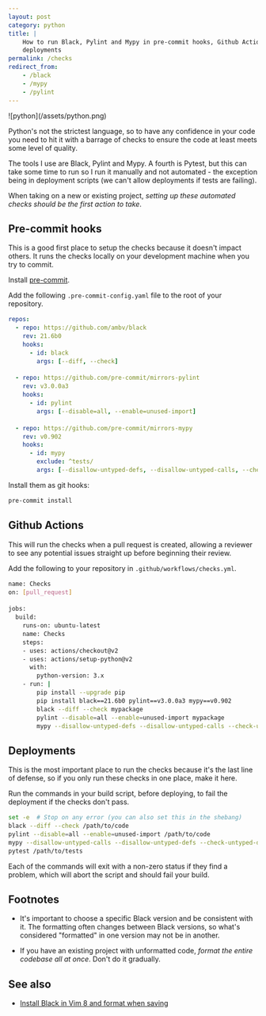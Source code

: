 ```yaml
---
layout: post
category: python
title: |
    How to run Black, Pylint and Mypy in pre-commit hooks, Github Actions and
    deployments
permalink: /checks
redirect_from:
    - /black
    - /mypy
    - /pylint
---
```

<div class="wide-logos" markdown="1">
![python](/assets/python.png)
</div>

Python's not the strictest language, so to have any confidence in your code you
need to hit it with a barrage of checks to ensure the code at least meets some
level of quality.

The tools I use are Black, Pylint and Mypy. A fourth is Pytest, but this can take some time to run so I run it manually
and not automated - the exception being in deployment scripts (we can't allow
deployments if tests are failing).

When taking on a new or existing project, _setting up these automated checks
should be the first action to take_.

## Pre-commit hooks

This is a good first place to setup the checks because it doesn't impact
others. It runs the checks locally on your development machine when you try to
commit.

Install [pre-commit](https://pre-commit.com).

Add the following `.pre-commit-config.yaml` file to the root of your
repository.

```yaml
repos:
  - repo: https://github.com/ambv/black
    rev: 21.6b0
    hooks:
      - id: black
        args: [--diff, --check]

  - repo: https://github.com/pre-commit/mirrors-pylint
    rev: v3.0.0a3
    hooks:
      - id: pylint
        args: [--disable=all, --enable=unused-import]

  - repo: https://github.com/pre-commit/mirrors-mypy
    rev: v0.902
    hooks:
      - id: mypy
        exclude: ^tests/
        args: [--disallow-untyped-defs, --disallow-untyped-calls, --check-untyped-defs]
```

Install them as git hooks:
```sh
pre-commit install
```

## Github Actions

This will run the checks when a pull request is created, allowing a
reviewer to see any potential issues straight up before beginning their review.

Add the following to your repository in `.github/workflows/checks.yml`.

```sh
name: Checks
on: [pull_request]

jobs:
  build:
    runs-on: ubuntu-latest
    name: Checks
    steps:
    - uses: actions/checkout@v2
    - uses: actions/setup-python@v2
      with:
        python-version: 3.x
    - run: |
        pip install --upgrade pip
        pip install black==21.6b0 pylint==v3.0.0a3 mypy==v0.902
        black --diff --check mypackage
        pylint --disable=all --enable=unused-import mypackage
        mypy --disallow-untyped-defs --disallow-untyped-calls --check-untyped-defs mypackage
```

## Deployments

This is the most important place to run the checks because it's the last line
of defense, so if you only run these checks in one place, make it here.

Run the commands in your build script, before deploying, to fail the deployment
if the checks don't pass.

```sh
set -e  # Stop on any error (you can also set this in the shebang)
black --diff --check /path/to/code
pylint --disable=all --enable=unused-import /path/to/code
mypy --disallow-untyped-calls --disallow-untyped-defs --check-untyped-defs /path/to/code
pytest /path/to/tests
```

Each of the commands will exit with a non-zero status if they find a problem,
which will abort the script and should fail your build.

## Footnotes

- It's important to choose a specific Black version and be consistent with it.
  The formatting often changes between Black versions, so what's considered
  "formatted" in one version may not be in another.

- If you have an existing project with unformatted code, _format the entire
  codebase all at once_. Don't do it gradually.

## See also

- [Install Black in Vim 8 and format when saving](/black-vim)
